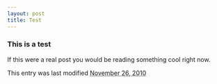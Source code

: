 ```yaml
---
layout: post
title: Test
---
```


### This is a test ###

If this were a real post you would be reading something cool right now.

<div class="timestamp">
<p>This entry was last modified <abbr class="timeago" title="2010-11-26 00:01:05">November 26, 2010</abbr></p>
</div>